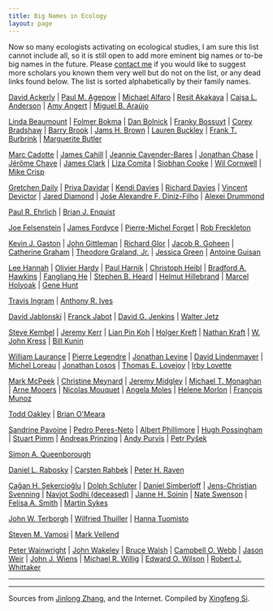 ```yaml
---
title: Big Names in Ecology
layout: page
---
```


Now so many ecologists activating on ecological studies, I am sure this list cannot include all, so it is still open to add more eminent big names or to-be big names in the future. Please [contact me](http://sixf.org/en/about/) if you would like to suggest more scholars you known them very well but do not on the list, or any dead links found below. The list is sorted alphabetically by their family names.

[David Ackerly](http://ib.berkeley.edu/labs/ackerly/) | [Paul M. Agepow](http://www.agapow.net/)  | [Michael Alfaro](http://pandorasboxfish.squarespace.com/) | [Resit Akakaya](http://life.bio.sunysb.edu/ee/akcakayalab/) | [Cajsa L. Anderson](http://cajsalisa.net/cajsalisa.index.html) | [Amy Angert](http://angert.botany.ubc.ca) | [Miguel B. Araújo](http://www.biochange-lab.eu/)

[Linda Beaumount](http://www.ljbeaumont.com/index.html) | [Folmer Bokma](http://www.bokmalab.net/) | [Dan Bolnick](http://web.biosci.utexas.edu/bolnick%5Flab/home.html) | [Franky Bossuyt](http://www.amphibia.be/Amphibia/Home.html) | [Corey Bradshaw](http://www.conservationbytes.com) | [Barry Brook](http://www.adelaide.edu.au/directory/barry.brook) | [Jams H. Brown](http://biology.unm.edu/jhbrown/index.shtml) | [Lauren Buckley](http://labs.bio.unc.edu/Buckley/people.htm) | [Frank T. Burbrink](http://csivc.csi.cuny.edu/Frank.Burbrink/files/) | [Marguerite Butler](http://www2.hawaii.edu/%7Embutler/)

[Marc Cadotte](http://www.utsc.utoronto.ca/%7Emcadotte/index.html) | [James Cahill](http://www.biology.ualberta.ca/faculty/james_cahill/) | [Jeannie Cavender-Bares](http://www.cbs.umn.edu/cavender/index.shtml) | [Jonathan Chase](http://sites.google.com/site/betadiversity/home) | [Jérôme Chave](http://www.edb.ups-tlse.fr/equipe1/chave.htm) | [James Clark](http://fds.duke.edu/db/aas/Biology/jimclark) | [Liza Comita](http://lizacomita.weebly.com/) | [Siobhan Cooke](http://duke.academia.edu/SiobhanCooke/) | [Wil Cornwell](http://www.phylodiversity.net/wcornwell/) | [Mike Crisp](http://online.anu.edu.au/BoZo/Crisp/)

[Gretchen Daily](https://woods.stanford.edu/about/woods-faculty/gretchen-daily) | [Priya Davidar](http://www.pondiuni.edu.in/profile/dr-praviar-davidar) | [Kendi Davies](http://www.colorado.edu/eeb/EEBprojects/DaviesLab/) | 
[Richard Davies](http://biobis.bio.uea.ac.uk/biosql/fac_show.aspx?ID=395) | [Vincent Devictor](http://vincent.devictor.free.fr/) | [Jared Diamond](http://www.jareddiamond.org) | [Jośe Alexandre F. Diniz-Filho](http://buscatextual.cnpq.br/buscatextual/visualizacv.do?id=E877865) | [Alexei Drummond](http://www.cs.auckland.ac.nz/our_staff/profile.php?id=adru001)

[Paul R. Ehrlich](http://en.wikipedia.org/wiki/Paul_R._Ehrlich) | [Brian J. Enquist](http://eeb37.biosci.arizona.edu/%7Ebrian/Department_of_Ecology_and_Evolutionary_Biology/Enquist_Lab.html)

[Joe Felsenstein](http://evolution.genetics.washington.edu/phylip/felsenstein.html) | [James Fordyce](http://eeb.bio.utk.edu/peopletwo/james-fordyce/) | [Pierre-Michel Forget](http://mnhn.academia.edu/PierreMichelForget) | [Rob Freckleton](http://www.sheffield.ac.uk/aps/staff-and-students/acadstaff/freckleton)

[Kevin J. Gaston](http://biome.group.shef.ac.uk/members/head-of-group-professor-kevin-gaston/) | [John Gittleman](http://www.ecology.uga.edu/facultyMember.php?Gittleman-25/) | [Richard Glor](http://www.rochester.edu/college/bio/professors/glor) | [Jacob R. Goheen](http://www.zoology.ubc.ca/%7Egoheen/) | [Catherine Graham](http://catherinegraham.weebly.com) |  [Theodore Graland, Jr.](http://www.biology.ucr.edu/people/faculty/Garland/Garland2.html) | [Jessica Green](http://biology.uoregon.edu/people/green/index.html) | [Antoine Guisan](http://www.unil.ch/ecospat/page47388.html)

[Lee Hannah](http://www.bren.ucsb.edu/people/Faculty/lee_hannah.htm) | [Olivier Hardy](http://ebe.ulb.ac.be/ebe/Hardy.html) | [Paul Harnik](https://pangea.stanford.edu/researchgroups/paleobiology/) | [Christoph Heibl](http://www.christophheibl.de/ch-home.html) | [Bradford A. Hawkins](http://www.faculty.uci.edu/profile.cfm?faculty_id=4562) | [Fangliang He](http://www.ualberta.ca/%7Efhe/) | [Stephen B. Heard](http://www2.unb.ca/biology/Faculty/Heard.html) | [Helmut Hillebrand](http://www.icbm.de/planktologie/mitarbeiter/helmut-hillebrand/) | [Marcel Holyoak](http://www.des.ucdavis.edu/faculty/holyoak/) | [Gene Hunt](http://paleobiology.si.edu/staff/individuals/hunt.cfm)

[Travis Ingram](http://www.people.fas.harvard.edu/%7Eingram/web/Links.html) | [Anthony R. Ives](http://www.zoology.wisc.edu/faculty/ive/ive.html)

[David Jablonski](http://climate.uchicago.edu/directory/david-jablonski) | [Franck Jabot](https://sites.google.com/site/franckjabot/home) | [David G. Jenkins](http://jenkins.cos.ucf.edu) | [Walter Jetz](http://www.yale.edu/jetz/)

[Steve Kembel](http://www.phylodiversity.net/skembel/) | [Jeremy Kerr](http://www.macroecology.ca) | [Lian Pin Koh](http://www.lianpinkoh.com) | [Holger Kreft](http://www.uni-bonn.de/%7Euzsxeg) | [Nathan Kraft](http://www.zoology.ubc.ca/%7Enkraft/) | [W. John Kress](http://botany.si.edu/staff/staffPage.cfm?ThisName=2&homepage=no) | [Bill Kunin](http://www.fbs.leeds.ac.uk/staff/profile.php?tag=Kunin)

[William Laurance](http://en.wikipedia.org/wiki/William_F._Laurance) | [Pierre Legendre](http://www.bio.umontreal.ca/legendre/indexEn.html) | [Jonathan Levine](http://www.lifesci.ucsb.edu/eemb/faculty/levine/) | [David Lindenmayer](https://researchers.anu.edu.au/researchers/lindenmayer-db) | [Michel Loreau](http://biology.mcgill.ca/faculty/loreau/index.htm) | [Jonathan Losos](http://www.oeb.harvard.edu/faculty/losos/) | [Thomas E. Lovejoy](http://esp.gmu.edu/thomas-lovejoy/) | [Irby Lovette](http://www.birds.cornell.edu/evb/Irby.htm)

[Mark McPeek](http://www.enallagma.com/index.php) | [Christine Meynard](http://www.ensam.inra.fr/cbgp/?q=en/users/MEYNARD-Christine) | [Jeremy Midgley](http://www.biologicalsciences.uct.ac.za/staff_page.php?staff_id=361) | [Michael T. Monaghan](http://unio.igb-berlin.de/abt2/mitarbeiter/monaghan/) | [Arne Mooers](http://www.sfu.ca/%7Eamooers/index.html) | [Nicolas Mouquet](http://www.eec.univ-montp2.fr/people/nicolas-mouquet/) | [Angela Moles](http://www.vuw.ac.nz/staff/angela_moles/) | [Helene Morlon](http://www.cmap.polytechnique.fr/%7Emorlon/) | [François Munoz](http://umramap.cirad.fr/amap3/cm/index.php?page=francois-munoz)

[Todd Oakley](http://www.lifesci.ucsb.edu/eemb/labs/oakley/index.html) | [Brian O'Meara](http://www.brianomeara.info/) 

[Sandrine Pavoine](http://www2.mnhn.fr/cersp/spip.php?rubrique26) | [Pedro Peres-Neto](http://www.er.uqam.ca/nobel/r3424621/labo/en/site/Home.html) | [Albert Phillimore](http://phillimore.bio.ed.ac.uk/home) | [Hugh Possingham](http://www.possinghamlab.org) | [Stuart Pimm](http://fds.duke.edu/db/Nicholas/esp/faculty/spimm) | [Andreas Prinzing](http://ecobio.univ-rennes1.fr/Fiches_perso/Fiche.asp?pseudo=APrinzing) | [Andy Purvis](http://www.imperial.ac.uk/AP/faces/pages/read/Home.jsp?person=a.purvis) | [Petr Pyšek](http://www.ibot.cas.cz/personal/pysek/index.htm)

[Simon A. Queenborough](http://www.simonqueenborough.com/index.html)

[Daniel L. Rabosky](http://cteg.berkeley.edu/%7Erabosky/Home.html) | [Carsten Rahbek](http://macroecology.ku.dk/) | [Peter H. Raven](http://www.missouribotanicalgarden.org/plant-science/plant-science/research-staff/article/379/raven-peter-h.aspx)

[Çağan H. Şekercioğlu](www.sekercioglu.org) | [Dolph Schluter](https://www.zoology.ubc.ca/~schluter/wordpress/) | [Daniel Simberloff](http://eeb.bio.utk.edu/peopletwo/daniel-simberloff/) | [Jens-Christian Svenning](http://pure.au.dk/portal/en/svenning@biology.au.dk) | [Navjot Sodhi (deceased)](http://www.dbs.nus.edu.sg/lab/cons-lab/navjot_sodhi.html) | [Janne H. Soinin](http://blogs.helsinki.fi/jhsoinin/) | [Nate Swenson](http://www.msu.edu/%7Eswensonn/Site_5/Home.html) | [Felisa A. Smith](http://biology.unm.edu/fasmith/research.html) | [Martin Sykes](http://www.nateko.lu.se/embers/sykesres.htm)

[John W. Terborgh](http://fds.duke.edu/db/Nicholas/esp/faculty/manu) | [Wilfried Thuiller](http://www.will.chez-alice.fr/) | [Hanna Tuomisto](http://oxford.academia.edu/HannaTuomisto)

[Steven M. Vamosi](http://www.ucalgary.ca/%7Esmvamosi/publications.htm) | [Mark Vellend](http://www3.botany.ubc.ca/vellend/index.htm)

[Peter Wainwright](http://fishlab.ucdavis.edu/) | [John Wakeley](http://www.oeb.harvard.edu/faculty/wakeley/John/wakeley.htm) | [Bruce Walsh](http://nitro.biosci.arizona.edu/) | [Campbell O. Webb](http://camwebb.info) | [Jason Weir](http://www.utsc.utoronto.ca/%7Ejweir/research.html) | [John J. Wiens](http://www.wienslab.com/Home.html) | [Michael R. Willig](http://hydrodictyon.eeb.uconn.edu/people/willig/index.htm) | [Edward O. Wilson](http://en.wikipedia.org/wiki/E_O_Wilson) |
[Robert J. Whittaker](http://www.geog.ox.ac.uk/staff/rwhittaker.html)

---
---

Sources from [Jinlong Zhang](http://phylodiversity.net/jinlongzhang/‎), and the Internet. Compiled by [Xingfeng Si](http://sixf.org). 